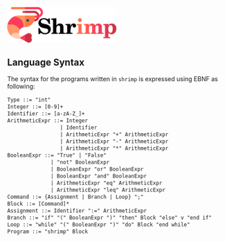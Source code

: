 <img src="logo.svg" width=50%>


## Language Syntax

The syntax for the programs written in `shrimp` is expressed using EBNF as following:
```ebnf
Type ::= "int"
Integer ::= [0-9]+
Identifier ::= [a-zA-Z_]+
ArithmeticExpr ::= Integer
                 | Identifier
                 | ArithmeticExpr "+" ArithmeticExpr
                 | ArithmeticExpr "-" ArithmeticExpr
                 | ArithmeticExpr "*" ArithmeticExpr
BooleanExpr ::= "True" | "False"
              | "not" BooleanExpr
              | BooleanExpr "or" BooleanExpr
              | BooleanExpr "and" BooleanExpr
              | ArithmeticExpr "eq" ArithmeticExpr
              | ArithmeticExpr "leq" ArithmeticExpr
Command ::= {Assignment | Branch | Loop} ";"
Block ::= [Command]*
Assignment ::= Identifier ":=" ArithmeticExpr
Branch ::= "if" "(" BooleanExpr ")" "then" Block "else" v "end if"
Loop ::= "while" "(" BooleanExpr ")" "do" Block "end while"
Program ::= "shrimp" Block
```
